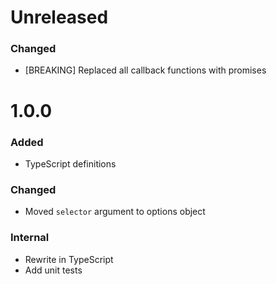 # Unreleased

### Changed
- [BREAKING] Replaced all callback functions with promises


# 1.0.0

### Added
- TypeScript definitions

### Changed
- Moved `selector` argument to options object

### Internal
- Rewrite in TypeScript
- Add unit tests
